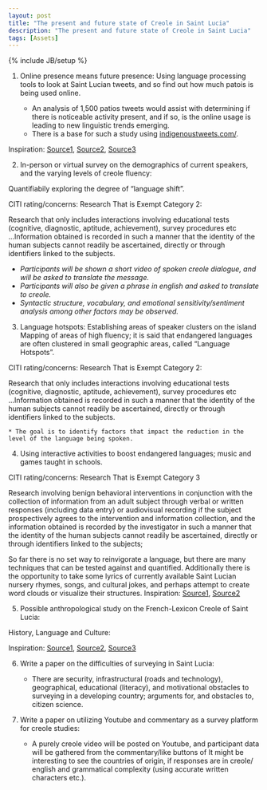 ```yaml
---
layout: post
title: "The present and future state of Creole in Saint Lucia"
description: "The present and future state of Creole in Saint Lucia"
tags: [Assets]
---
```

{% include JB/setup %}

1.  Online presence means future presence: Using language processing tools to look at Saint Lucian tweets, and so find out how much patois is being used online. 

    * An analysis of 1,500 patios tweets would assist with determining if there is noticeable activity present, and if so, is the online usage is leading to new linguistic trends emerging.
    * There is a base for such a study using [indigenoustweets.com/](http://indigenoustweets.com/).

Inspiration: [Source1](https://www.swarthmore.edu/SocSci/langhotspots/features.html), [Source2](https://youtu.be/LM3ISST2eg8), [Source3](https://www.computing.dcu.ie/~tlynn/;)


2.  In-person or virtual survey on the demographics of current speakers, and the varying levels of creole fluency: 

Quantifiabily exploring the degree of “language shift”.

CITI rating/concerns: Research That is Exempt Category 2:

Research that only includes interactions involving educational tests (cognitive, diagnostic, aptitude, achievement), survey procedures etc ...Information obtained is recorded in such a manner that the identity of the human subjects cannot readily be ascertained, directly or through identifiers linked to the subjects.

- *Participants will be shown a short video of spoken creole dialogue, and will be asked to translate the message.*
- *Participants will also be given a phrase in english and asked to translate to creole.*
 - *Syntactic structure, vocabulary, and emotional sensitivity/sentiment analysis among other factors may be observed.*


3.  Language hotspots:  Establishing areas of speaker clusters on the island
Mapping of areas of high fluency; it is said that endangered languages are often clustered in small geographic areas, called “Language Hotspots”. 

CITI rating/concerns: Research That is Exempt Category 2:

Research that only includes interactions involving educational tests (cognitive, diagnostic, aptitude, achievement), survey procedures etc ...Information obtained is recorded in such a manner that the identity of the human subjects cannot readily be ascertained, directly or through identifiers linked to the subjects.

    * The goal is to identify factors that impact the reduction in the level of the language being spoken.

4.  Using interactive activities to boost endangered languages; music and games taught in schools. 

CITI rating/concerns: Research That is Exempt Category 3

Research involving benign behavioral interventions in conjunction with the collection of information from an adult subject through verbal or written responses (including data entry) or audiovisual recording if the subject prospectively agrees to the intervention and information collection, and  the information obtained is recorded by the investigator in such a manner that the identity of the human subjects cannot readily be ascertained, directly or through identifiers linked to the subjects;

So far there is no set way to reinvigorate a language, but there are many techniques that can be tested against and quantified. Additionally there is the opportunity to take some lyrics of currently available Saint Lucian nursery rhymes, songs, and cultural jokes, and perhaps attempt to create word clouds or visualize their structures.
Inspiration: [Source1](https://www.swarthmore.edu/SocSci/langhotspots/features.html), [Source2](http://songbranch.gorch.com/)


5.  Possible anthropological study on the French-Lexicon Creole of Saint Lucia:

History, Language and Culture: 

Inspiration: [Source1](https://www.amazon.com/Mwen-Ka-Al%C3%A9-French-Lexicon-Language/dp/1593309031), [Source2](https://vimeo.com/mariselashley), [Source3](https://www.youtube.com/watch?v=D7HZOsQYx_U)


6.  Write a paper on the difficulties of surveying in Saint Lucia:

    * There are security, infrastructural (roads and technology), geographical, educational (literacy), and motivational obstacles to surveying in a developing country; arguments for, and obstacles to, citizen science.



7.  Write a paper on utilizing Youtube and commentary as a survey platform for creole studies:

    * A purely creole video will be posted on Youtube, and participant data will be gathered from the commentary/like buttons of It might be interesting to see the countries of origin, if responses are in creole/ english and grammatical complexity (using accurate written characters etc.).
